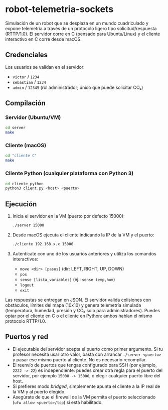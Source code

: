 # robot-telemetria-sockets

Simulación de un robot que se desplaza en un mundo cuadriculado y expone telemetría a través de un protocolo ligero tipo solicitud/respuesta (RTTP/1.0). El servidor corre en C (pensado para Ubuntu/Linux) y el cliente interactivo en C corre desde macOS.

## Credenciales

Los usuarios se validan en el servidor:

- `victor` / `1234`
- `sebastian` / `1234`
- `admin` / `12345` (rol administrador; único que puede solicitar CO₂)

## Compilación

### Servidor (Ubuntu/VM)

```bash
cd server
make
```

### Cliente (macOS)

```bash
cd "cliente C"
make
```

### Cliente Python (cualquier plataforma con Python 3)

```bash
cd cliente_python
python3 client.py <host> <puerto>
```

## Ejecución

1. Inicia el servidor en la VM (puerto por defecto 15000):

	```bash
	./server 15000
	```

2. Desde macOS ejecuta el cliente indicando la IP de la VM y el puerto:

	```bash
	./cliente 192.168.x.x 15000
	```

3. Autentícate con uno de los usuarios anteriores y utiliza los comandos interactivos:

	- `move <dir> [pasos]` (dir: LEFT, RIGHT, UP, DOWN)
	- `pos`
	- `sense [lista_variables]` (ej.: `sense temp,hum`)
	- `logout`
	- `exit`

Las respuestas se entregan en JSON. El servidor valida colisiones con obstáculos, límites del mapa (10x10) y genera telemetría simulada (temperatura, humedad, presión y CO₂ solo para administradores).
Puedes optar por el cliente en C o el cliente en Python: ambos hablan el mismo protocolo RTTP/1.0.

## Puertos y red

- El ejecutable del servidor acepta el puerto como primer argumento. Si tu profesor necesita usar otro valor, basta con arrancar `./server <puerto>` y pasar ese mismo puerto al cliente. No es necesario recompilar.
- El reenvío de puertos que tengas configurado para SSH (por ejemplo, `2222 -> 22`) es independiente: puedes crear otra regla para el puerto del servidor, por ejemplo `15000 -> 15000`, o elegir cualquier puerto libre del host.
- Si prefieres modo *bridged*, simplemente apunta el cliente a la IP real de la VM y al puerto elegido.
- Asegúrate de que el firewall de la VM permita el puerto seleccionado (`ufw allow <puerto>/tcp`) si está habilitado.